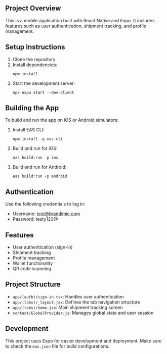 ## Project Overview

This is a mobile application built with React Native and Expo. It includes features such as user authentication, shipment tracking, and profile management.

## Setup Instructions

1. Clone the repository
2. Install dependencies:
   ```
   npm install
   ```
3. Start the development server:
   ```
   npx expo start --dev-client
   ```

## Building the App

To build and run the app on iOS or Android simulators:

1. Install EAS CLI:
   ```
   npm install -g eas-cli
   ```
2. Build and run for iOS:
   ```
   eas build:run -p ios
   ```
3. Build and run for Android:
   ```
   eas build:run -p android
   ```

## Authentication

Use the following credentials to log in:

- Username: test@brandimic.com
- Password: testy123@

## Features

- User authentication (sign-in)
- Shipment tracking
- Profile management
- Wallet functionality
- QR code scanning

## Project Structure

- `app/(auth)/sign-in.tsx`: Handles user authentication
- `app/(tabs)/_layout.jsx`: Defines the tab navigation structure
- `app/(tabs)/home.jsx`: Main shipment tracking screen
- `context/GlobalProvider.js`: Manages global state and user session

## Development

This project uses Expo for easier development and deployment. Make sure to check the `eas.json` file for build configurations.
